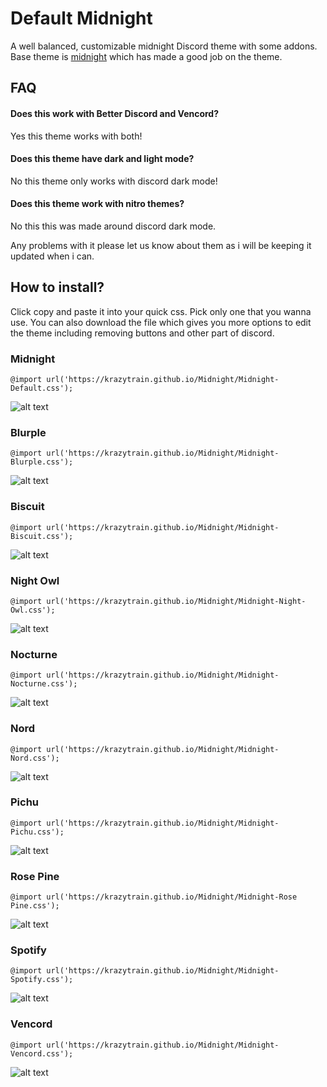 # Default Midnight
A well balanced, customizable midnight Discord theme with some addons. Base theme is [midnight](https://github.com/refact0r/midnight-discord) which has made a good job on the theme.
## FAQ
#### Does this work with Better Discord and Vencord?
Yes this theme works with both!
#### Does this theme have dark and light mode?
No this theme only works with discord dark mode!
#### Does this theme work with nitro themes?
No this this was made around discord dark mode.

Any problems with it please let us know about them as i will be keeping it updated when i can.

## How to install?
Click copy and paste it into your quick css. Pick only one that you wanna use.
You can also download the file which gives you more options to edit the theme including removing buttons and other part of discord.
### Midnight
```
@import url('https://krazytrain.github.io/Midnight/Midnight-Default.css');
```
![alt text](https://i.postimg.cc/TPDGRZS5/midnight-main.png)
### Blurple
```
@import url('https://krazytrain.github.io/Midnight/Midnight-Blurple.css');
```
![alt text](https://i.postimg.cc/g2rm7wHD/blurple-main.png)
### Biscuit
```
@import url('https://krazytrain.github.io/Midnight/Midnight-Biscuit.css');
```
![alt text](https://i.postimg.cc/c1MxtGJQ/bisuit-main.png)
### Night Owl
```
@import url('https://krazytrain.github.io/Midnight/Midnight-Night-Owl.css');
```
![alt text](https://i.postimg.cc/mkwBvCnd/night-owl-main.png)
### Nocturne
```
@import url('https://krazytrain.github.io/Midnight/Midnight-Nocturne.css');
```
![alt text](https://i.postimg.cc/BvrSHqDC/nocturne-main.png)
### Nord
```
@import url('https://krazytrain.github.io/Midnight/Midnight-Nord.css');
```
![alt text](https://i.postimg.cc/nLjVXssz/nord-main.png)
### Pichu
```
@import url('https://krazytrain.github.io/Midnight/Midnight-Pichu.css');
```
![alt text](https://i.postimg.cc/YqMSdqPn/pichu-main.png)
### Rose Pine
```
@import url('https://krazytrain.github.io/Midnight/Midnight-Rose Pine.css');
```
![alt text](https://i.postimg.cc/x8SdD01d/rose-pine-main.png)
### Spotify
```
@import url('https://krazytrain.github.io/Midnight/Midnight-Spotify.css');
```
![alt text](https://i.postimg.cc/7Y9Zdr8x/spotify-main.png)
### Vencord
```
@import url('https://krazytrain.github.io/Midnight/Midnight-Vencord.css');
```
![alt text](https://i.postimg.cc/nzmLPsZ5/vencord-main.png)

